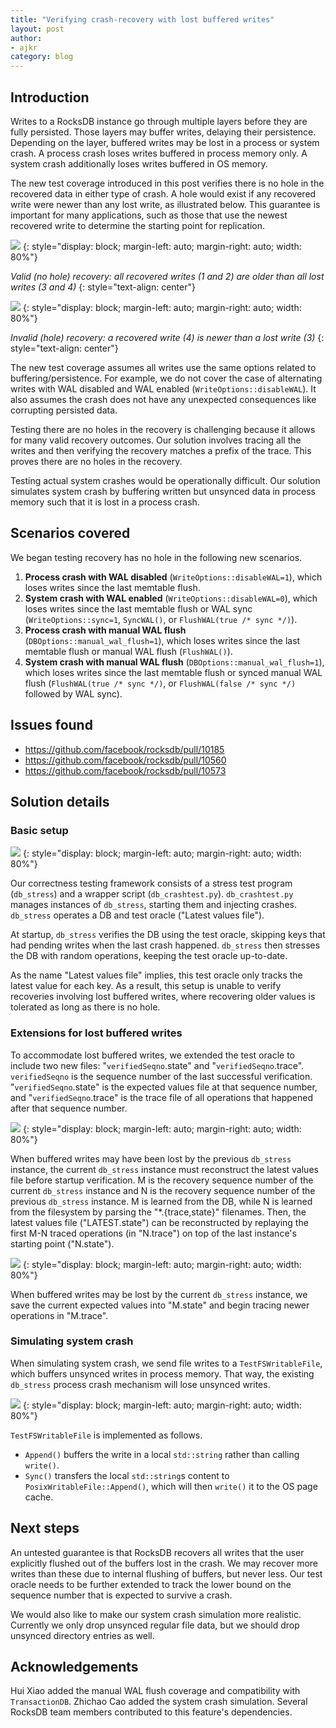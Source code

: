 ```yaml
---
title: "Verifying crash-recovery with lost buffered writes"
layout: post
author:
- ajkr
category: blog
---
```


## Introduction

Writes to a RocksDB instance go through multiple layers before they are fully persisted.
Those layers may buffer writes, delaying their persistence.
Depending on the layer, buffered writes may be lost in a process or system crash.
A process crash loses writes buffered in process memory only.
A system crash additionally loses writes buffered in OS memory.

The new test coverage introduced in this post verifies there is no hole in the recovered data in either type of crash.
A hole would exist if any recovered write were newer than any lost write, as illustrated below.
This guarantee is important for many applications, such as those that use the newest recovered write to determine the starting point for replication.

![](/static/images/lost-buffered-write-recovery/happy-cat.png)
{: style="display: block; margin-left: auto; margin-right: auto; width: 80%"}

*Valid (no hole) recovery: all recovered writes (1 and 2) are older than all lost writes (3 and 4)*
{: style="text-align: center"}

![](/static/images/lost-buffered-write-recovery/angry-cat.png)
{: style="display: block; margin-left: auto; margin-right: auto; width: 80%"}

*Invalid (hole) recovery: a recovered write (4) is newer than a lost write (3)*
{: style="text-align: center"}

The new test coverage assumes all writes use the same options related to buffering/persistence.
For example, we do not cover the case of alternating writes with WAL disabled and WAL enabled (`WriteOptions::disableWAL`).
It also assumes the crash does not have any unexpected consequences like corrupting persisted data.

Testing there are no holes in the recovery is challenging because it allows for many valid recovery outcomes.
Our solution involves tracing all the writes and then verifying the recovery matches a prefix of the trace.
This proves there are no holes in the recovery.

Testing actual system crashes would be operationally difficult.
Our solution simulates system crash by buffering written but unsynced data in process memory such that it is lost in a process crash.

## Scenarios covered

We began testing recovery has no hole in the following new scenarios.

1. **Process crash with WAL disabled** (`WriteOptions::disableWAL=1`), which loses writes since the last memtable flush.
2. **System crash with WAL enabled** (`WriteOptions::disableWAL=0`), which loses writes since the last memtable flush or WAL sync (`WriteOptions::sync=1`, `SyncWAL()`, or `FlushWAL(true /* sync */)`).
3. **Process crash with manual WAL flush** (`DBOptions::manual_wal_flush=1`), which loses writes since the last memtable flush or manual WAL flush (`FlushWAL()`).
4. **System crash with manual WAL flush** (`DBOptions::manual_wal_flush=1`), which loses writes since the last memtable flush or synced manual WAL flush (`FlushWAL(true /* sync */)`, or `FlushWAL(false /* sync */)` followed by WAL sync).

## Issues found

* <https://github.com/facebook/rocksdb/pull/10185>
* <https://github.com/facebook/rocksdb/pull/10560>
* <https://github.com/facebook/rocksdb/pull/10573>

## Solution details

### Basic setup

![](/static/images/lost-buffered-write-recovery/basic-setup.png)
{: style="display: block; margin-left: auto; margin-right: auto; width: 80%"}

Our correctness testing framework consists of a stress test program (`db_stress`) and a wrapper script (`db_crashtest.py`).
`db_crashtest.py` manages instances of `db_stress`, starting them and injecting crashes.
`db_stress` operates a DB and test oracle ("Latest values file").

At startup,  `db_stress` verifies the DB using the test oracle, skipping keys that had pending writes when the last crash happened.
`db_stress` then stresses the DB with random operations, keeping the test oracle up-to-date.

As the name "Latest values file" implies, this test oracle only tracks the latest value for each key.
As a result, this setup is unable to verify recoveries involving lost buffered writes, where recovering older values is tolerated as long as there is no hole.

### Extensions for lost buffered writes

To accommodate lost buffered writes, we extended the test oracle to include two new files: "`verifiedSeqno`.state" and "`verifiedSeqno`.trace".
`verifiedSeqno` is the sequence number of the last successful verification.
"`verifiedSeqno`.state" is the expected values file at that sequence number, and "`verifiedSeqno`.trace" is the trace file of all operations that happened after that sequence number.

![](/static/images/lost-buffered-write-recovery/replay-extension.png)
{: style="display: block; margin-left: auto; margin-right: auto; width: 80%"}

When buffered writes may have been lost by the previous `db_stress` instance, the current `db_stress` instance must reconstruct the latest values file before startup verification.
M is the recovery sequence number of the current `db_stress` instance and N is the recovery sequence number of the previous `db_stress` instance.
M is learned from the DB, while N is learned from the filesystem by parsing the "*.{trace,state}" filenames.
Then, the latest values file ("LATEST.state") can be reconstructed by replaying the first M-N traced operations (in "N.trace") on top of the last instance's starting point ("N.state").

![](/static/images/lost-buffered-write-recovery/trace-extension.png)
{: style="display: block; margin-left: auto; margin-right: auto; width: 80%"}

When buffered writes may be lost by the current `db_stress` instance, we save the current expected values into "M.state" and begin tracing newer operations in "M.trace".

### Simulating system crash

When simulating system crash, we send file writes to a `TestFSWritableFile`, which buffers unsynced writes in process memory.
That way, the existing `db_stress` process crash mechanism will lose unsynced writes.

![](/static/images/lost-buffered-write-recovery/test-fs-writable-file.png)
{: style="display: block; margin-left: auto; margin-right: auto; width: 80%"}

`TestFSWritableFile` is implemented as follows.

* `Append()` buffers the write in a local `std::string` rather than calling `write()`.
* `Sync()` transfers the local `std::string`s content to `PosixWritableFile::Append()`, which will then `write()` it to the OS page cache.

## Next steps
An untested guarantee is that RocksDB recovers all writes that the user explicitly flushed out of the buffers lost in the crash.
We may recover more writes than these due to internal flushing of buffers, but never less.
Our test oracle needs to be further extended to track the lower bound on the sequence number that is expected to survive a crash.

We would also like to make our system crash simulation more realistic.
Currently we only drop unsynced regular file data, but we should drop unsynced directory entries as well.

## Acknowledgements

Hui Xiao added the manual WAL flush coverage and compatibility with `TransactionDB`.
Zhichao Cao added the system crash simulation.
Several RocksDB team members contributed to this feature's dependencies.
